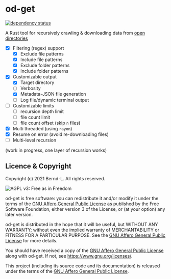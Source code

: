 # od-get

[![dependency status](https://deps.rs/crate/od-get/0.2.0/status.svg)](https://deps.rs/crate/od-get/0.2.0)

A Rust tool for recursively crawling & downloading data from [open directories](https://www.vice.com/en/article/d35x57/what-are-open-directories)

- [x] Filtering (regex) support
  - [x] Exclude file patterns
  - [x] Include file patterns
  - [x] Exclude folder patterns
  - [x] Include folder patterns
- [x] Customizable output
  - [x] Target directory
  - [ ] Verbosity
  - [x] Metadata-JSON file generation
  - [ ] Log file/dynamic terminal output
- [ ] Customizable limits
  - [ ] recursion depth limit
  - [ ] file count limit
  - [ ] file count offset (skip `n` files)
- [x] Multi threaded (using `rayon`)
- [x] Resume on error (avoid re-downloading files)
- [ ] Multi-level recursion

(work in progress, one layer of recursion works)

## Licence & Copyright

Copyright (c) 2021 Bernd-L. All rights reserved.

![AGPL v3: Free as in Freedom](https://www.gnu.org/graphics/agplv3-with-text-162x68.png)

od-get is free software: you can redistribute it and/or modify it under the terms of the [GNU Affero General Public License](/LICENSE.md) as published by the Free Software Foundation, either version 3 of the License, or (at your option) any later version.

od-get is distributed in the hope that it will be useful, but WITHOUT ANY WARRANTY; without even the implied warranty of MERCHANTABILITY or FITNESS FOR A PARTICULAR PURPOSE. See the [GNU Affero General Public License](/LICENSE.md) for more details.

You should have received a copy of the [GNU Affero General Public License](/LICENSE.md) along with od-get. If not, see <https://www.gnu.org/licenses/>.

This project (including its source code and its documentation) is released under the terms of the [GNU Affero General Public License](/LICENSE.md).
